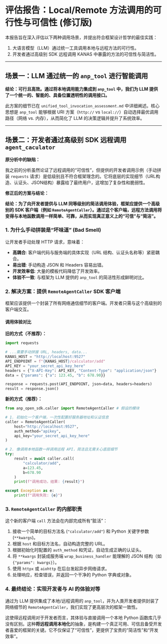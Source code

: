 # 评估报告：Local/Remote 方法调用的可行性与可信性 (修订版)

本报告旨在深入评估以下两种调用场景，并提出符合框架设计哲学的最佳实践：
1.  大语言模型（LLM）通过统一工具调用本地与远程方法的可行性。
2.  开发者通过高级别 SDK 远程调用 KANAS 中暴露的方法的可信性与简洁性。

---

## 场景一：LLM 通过统一的 `anp_tool` 进行智能调用

**结论：可行且高效。通过将本地调用能力集成到 `anp_tool` 中，我们为 LLM 提供了一个统一的、智能的、具备位置透明性的调用接口。**

此方案的细节已在 `unified_tool_invocation_assessment.md` 中详细阐述。核心思想是 `anp_tool` 能够根据 URI 方案（`http://` vs `local://`）自动选择最优调用路径（网络 vs. 内存），从而简化了 LLM 的决策逻辑并提升了系统效率。

---

## 场景二：开发者通过高级别 SDK 远程调用 `agent_caculator`

**原分析中的缺陷：**

我之前的分析虽然论证了远程调用的“可信性”，但提供的开发者调用示例（手动拼装 `requests` 请求）是低级别且不符合框架理念的。它将底层的实现细节（URL构造、认证头、JSON结构）暴露给了最终用户，这增加了复杂性和脆弱性。

**修正后的方案与结论：**

**结论：为了向开发者提供与 LLM 同等级别的简洁调用体验，框架应提供一个高级别的 SDK 客户端（例如 `RemoteAgentCaller`）。通过这个客户端，远程方法调用将变得与本地函数调用一样简单、可靠，从而实现真正意义上的“可信”与“简洁”。**

### 1. 为什么手动拼装是“坏味道” (Bad Smell)

让开发者手动处理 HTTP 请求，意味着：
-   **高耦合**: 客户端代码与服务端的具体实现（URL 结构、认证头名称等）紧密耦合。
-   **易出错**: 手动构造 JSON 和 Headers 容易出错。
-   **开发效率低**: 大量的模板代码降低了开发效率。
-   **体验不一致**: 与框架为 LLM 提供的 `anp_tool` 的简洁性形成鲜明对比。

### 2. 解决方案：提供 `RemoteAgentCaller` SDK 客户端

框架应该提供一个封装了所有网络通信细节的客户端。开发者只需与这个高级别的客户端交互。

#### 调用体验对比

**旧的方式（不推荐）：**
```python
import requests

# ...需要手动拼接 URL, headers, data...
KANAS_HOST = "http://localhost:9527"
API_ENDPOINT = f"{KANAS_HOST}/calculator/add"
API_KEY = "your_secret_api_key_here"
headers = {"X-API-Key": API_KEY, "Content-Type": "application/json"}
data = {"params": {"a": 123.45, "b": 678.90}}

response = requests.post(API_ENDPOINT, json=data, headers=headers)
result = response.json()
```

**新的方式（推荐）：**
```python
from anp_open_sdk.caller import RemoteAgentCaller # 假设的模块

# 1. 初始化一个客户端，一次性配置好服务器地址和认证信息
caller = RemoteAgentCaller(
    host="http://localhost:9527",
    auth_method="apikey",
    api_key="your_secret_api_key_here"
)

# 2. 像调用本地函数一样调用远程 API，简洁且无需关心底层细节
try:
    result = await caller.call(
        "calculator/add", 
        a=123.45, 
        b=678.90
    )
    print(f"调用成功，结果: {result}")

except Exception as e:
    print(f"调用失败: {e}")
```

### 3. `RemoteAgentCaller` 的内部职责

这个新的客户端 `call` 方法会在内部完成所有“脏活”：
1.  接收一个简单的目标方法名 (`"calculator/add"`) 和 Python 关键字参数 (`**kwargs`)。
2.  根据 `host` 和目标方法名，自动构造完整的 URL。
3.  根据初始化时配置的 `auth_method` 和凭证，自动生成正确的认证头。
4.  将 `**kwargs` 封装成服务端 `wrap_business_handler` 能理解的 JSON 结构（如 `{"params": kwargs}`）。
5.  使用 `httpx` 或 `aiohttp` 在后台发起异步网络请求。
6.  处理响应，检查错误，并返回一个干净的 Python 字典或对象。

### 4. 最终结论：实现开发者与 AI 的体验对等

通过为 LLM 提供集成了本地/远程调用的 `anp_tool`，并为人类开发者提供封装了网络细节的 `RemoteAgentCaller`，我们实现了更高层次的框架一致性。

这使得远程调用对于开发者而言，其体验与直接调用一个本地 Python 函数库几乎没有区别。这种**将远程调用本地化**的抽象，是构建一个真正可用、可信且备受开发者喜爱的框架的关键。它不仅保证了“可信性”，更提供了宝贵的“简洁性”和“开发效率”。